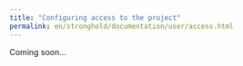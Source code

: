 ```yaml
---
title: "Configuring access to the project"
permalink: en/stronghold/documentation/user/access.html
---
```


Coming soon...
